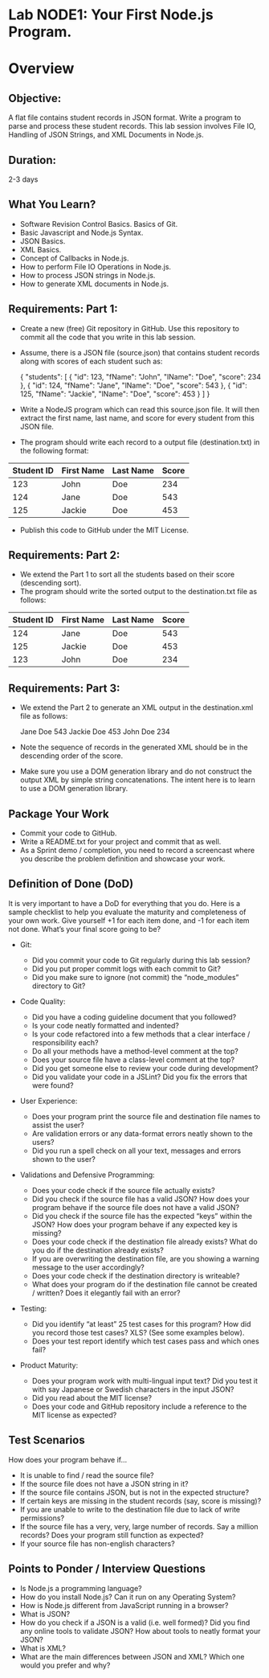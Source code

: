# Lab NODE1: Your First Node.js Program.

# Overview

## Objective:

A flat file contains student records in JSON format. Write a program to parse and process these student records. This lab session involves File IO, Handling of JSON Strings, and XML Documents in Node.js.

## Duration:

2-3 days

## What You Learn?

+ Software Revision Control Basics. Basics of Git.
+ Basic Javascript and Node.js Syntax.
+ JSON Basics.
+ XML Basics.
+ Concept of Callbacks in Node.js.
+ How to perform File IO Operations in Node.js.
+ How to process JSON strings in Node.js.
+ How to generate XML documents in Node.js.

## Requirements: Part 1:

+ Create a new (free) Git repository in GitHub. Use this repository to commit all the code that you write in this lab session.
+ Assume, there is a JSON file (source.json) that contains student records along with scores of each student such as:

	{
		"students": 
		[
			{
				"id": 123,
				"fName": "John",
				"lName": "Doe",
				"score": 234
			},
			{
				"id": 124,
				"fName": "Jane",
				"lName": "Doe",
				"score": 543
			},
			{
				"id": 125,
				"fName": "Jackie",
				"lName": "Doe",
				"score": 453
			}
		]
	}

+ Write a NodeJS program which can read this source.json file. It will then extract the first name, last name, and score for every student from this JSON file.
+ The program should write each record to a output file (destination.txt) in the following format:

Student ID   | First Name    | Last Name    | Score
-------------|---------------|--------------|-----------
123          | John          | Doe          | 234
124          | Jane          | Doe          | 543
125          | Jackie        | Doe          | 453

+ Publish this code to GitHub under the MIT License.

## Requirements: Part 2:

+ We extend the Part 1 to  sort all the students based on their score (descending sort).
+ The program should write the sorted output to the destination.txt file as follows:

Student ID   | First Name    | Last Name    | Score
-------------|---------------|--------------|-----------
124          | Jane          | Doe          | 543
125          | Jackie        | Doe          | 453
123          | John          | Doe          | 234

## Requirements: Part 3:

+ We extend the Part 2 to generate an XML output in the destination.xml file as follows:

	<students>
 		<student id="124">
   		<name>Jane Doe</name>
   		<score>543</score>
 	</student>
 	<student id="125">
   		<name>Jackie Doe</name>
   		<score>453</score>
 		</student>
 	<student id="123">
   		<name>John Doe</name>
   		<score>234</score>
 		</student>
	</students>

+ Note the sequence of records in the generated XML should be in the descending order of the score.
+ Make sure you use a DOM generation library and do not construct the output XML by simple string concatenations. The intent here is to learn to use a DOM generation library.

## Package Your Work

+ Commit your code to GitHub.
+ Write a README.txt for your project and commit that as well.
+ As a Sprint demo / completion, you need to record a screencast where you describe the problem definition and showcase your work.

## Definition of Done (DoD)

It is very important to have a DoD for everything that you do. Here is a sample checklist to help you evaluate the maturity and completeness of your own work. Give yourself +1 for each item done, and -1 for each item not done. What’s your final score going to be?

+ Git:
  + Did you commit your code to Git regularly during this lab session?
  + Did you put proper commit logs with each commit to Git?
  + Did you make sure to ignore (not commit) the “node_modules” directory to Git?

+ Code Quality:
  + Did you have a coding guideline document that you followed?
  + Is your code neatly formatted and indented?
  + Is your code refactored into a few methods that a clear interface / responsibility each?
  + Do all your methods have a method-level comment at the top?
  + Does your source file have a class-level comment at the top?
  + Did you get someone else to review your code during development?
  + Did you validate your code in a JSLint? Did you fix the errors that were found?

+ User Experience:
  + Does your program print the source file and destination file names to assist the user?
  + Are validation errors or any data-format errors neatly shown to the users?
  + Did you run a spell check on all your text, messages and errors shown to the user?

+ Validations and Defensive Programming:
  + Does your code check if the source file actually exists?
  + Did you check if the source file has a valid JSON? How does your program behave if the source file does not have a valid JSON?
  + Did you check if the source file has the expected “keys” within the JSON? How does your program behave if any expected key is missing?
  + Does your code check if the destination file already exists? What do you do if the destination already exists?
  + If you are overwriting the destination file, are you showing a warning message to the user accordingly?
  + Does your code check if the destination directory is writeable?
  + What does your program do if the destination file cannot be created / written? Does it elegantly fail with an error?

+ Testing:
  + Did you identify “at least” 25 test cases for this program? How did you record those test cases? XLS? (See some examples below).
  + Does your test report identify which test cases pass and which ones fail?

+ Product Maturity:
  + Does your program work with multi-lingual input text? Did you test it with say Japanese or Swedish characters in the input JSON?
  + Did you read about the MIT license?
  + Does your code and GitHub repository include a reference to the MIT license as expected?

## Test Scenarios

How does your program behave if…

+ It is unable to find / read the source file?
+ If the source file does not have a JSON string in it?
+ If the source file contains JSON, but is not in the expected structure?
+ If certain keys are missing in the student records (say, score is missing)?
+ If you are unable to write to the destination file due to lack of write permissions?
+ If the source file has a very, very, large number of records. Say a million records? Does your program still function as expected?
+ If your source file has non-english characters?

## Points to Ponder / Interview Questions

+ Is Node.js a programming language?
+ How do you install Node.js? Can it run on any Operating System?
+ How is Node.js different from JavaScript running in a browser?
+ What is JSON?
+ How do you check if a JSON is a valid (i.e. well formed)? Did you find any online tools to validate JSON? How about tools to neatly format your JSON?
+ What is XML?
+ What are the main differences between JSON and XML? Which one would you prefer and why?